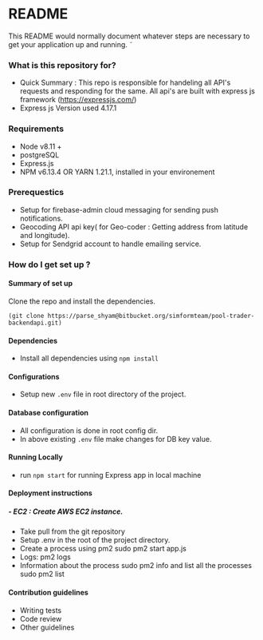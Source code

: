 # README

This README would normally document whatever steps are necessary to get your application up and running.
˜

### What is this repository for?
- Quick Summary :
  This repo is responsible for handeling all API's requests and responding for the same.
  All api's are built with express js framework (https://expressjs.com/)
- Express js Version used 4.17.1

### Requirements

- Node v8.11 +
- postgreSQL
- Express.js
- NPM v6.13.4 OR YARN 1.21.1, installed in your environement

### Prerequestics

- Setup for firebase-admin cloud messaging for sending push notifications.
- Geocoding API api key( for Geo-coder : Getting address from latitude and longitude).
- Setup for Sendgrid account to handle emailing service.

### How do I get set up ?

#### Summary of set up

Clone the repo and install the dependencies.

```
(git clone https://parse_shyam@bitbucket.org/simformteam/pool-trader-backendapi.git)
```

####  Dependencies

- Install all dependencies using `npm install`

####  Configurations

- Setup new `.env` file in root directory of the project.

####  Database configuration

- All configuration is done in root config dir.
- In above existing `.env` file make changes for DB key value.

####  Running Locally

- run `npm start` for running Express app in local machine

#### Deployment instructions

##### - EC2 : Create AWS EC2 instance.
- Take pull from the git repository 
- Setup .env in the root of the project directory.
- Create a process using pm2 sudo pm2 start app.js
- Logs: pm2 logs
- Information about the process sudo pm2 info <process id>and list all the processes sudo pm2 list

####  Contribution guidelines

- Writing tests
- Code review
- Other guidelines
